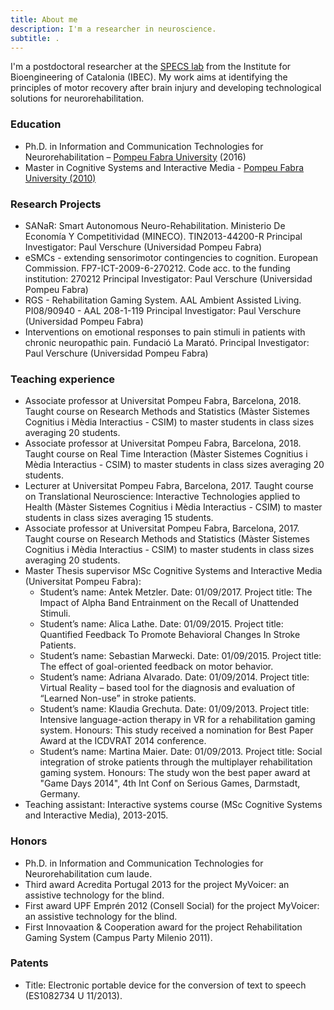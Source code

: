 ```yaml
---
title: About me
description: I'm a researcher in neuroscience.
subtitle: .
---
```

I'm a postdoctoral researcher at the [SPECS lab](https://specs.ibecbarcelona.eu/)  from the Institute for Bioengineering of Catalonia (IBEC). My work aims at identifying the principles of motor recovery after brain injury and developing technological solutions for neurorehabilitation.

### Education

* Ph.D. in Information and Communication Technologies for Neurorehabilitation – [Pompeu Fabra University](https://www.upf.edu/web/csim/entry/-/-/25811/adscripcion/belen-rubio) (2016) 
* Master in Cognitive Systems and Interactive Media - [Pompeu Fabra University (2010) ](https://www.upf.edu/web/csim/entry/-/-/25811/adscripcion/belen-rubio)

### Research Projects

- SANaR: Smart Autonomous Neuro-Rehabilitation. Ministerio De Economía Y Competitividad (MINECO). TIN2013-44200-R Principal Investigator: Paul Verschure (Universidad Pompeu Fabra)
- eSMCs - extending sensorimotor contingencies to cognition. European Commission. FP7-ICT-2009-6-270212. Code acc. to the funding institution: 270212 Principal Investigator: Paul Verschure (Universidad Pompeu Fabra)
- RGS - Rehabilitation Gaming System. AAL Ambient Assisted Living. PI08/90940 - AAL 208-1-119  Principal Investigator: Paul Verschure (Universidad Pompeu Fabra)
- Interventions on emotional responses to pain stimuli in patients with chronic neuropathic pain. Fundació La Marató. Principal Investigator: Paul Verschure (Universidad Pompeu Fabra)

### Teaching experience

- Associate professor at Universitat Pompeu Fabra, Barcelona, 2018. Taught course on Research Methods and Statistics (Màster Sistemes Cognitius i Mèdia Interactius - CSIM) to master students in class sizes averaging 20 students.
- Associate professor at Universitat Pompeu Fabra, Barcelona, 2018. Taught course on Real Time Interaction (Màster Sistemes Cognitius i Mèdia Interactius - CSIM) to master students in class sizes averaging 20 students.
- Lecturer at Universitat Pompeu Fabra, Barcelona, 2017. Taught course on Translational Neuroscience: Interactive Technologies applied to Health (Màster Sistemes Cognitius i Mèdia Interactius - CSIM) to master students in class sizes averaging 15 students.
- Associate professor at Universitat Pompeu Fabra, Barcelona, 2017. Taught course on Research Methods and Statistics (Màster Sistemes Cognitius i Mèdia Interactius - CSIM) to master students in class sizes averaging 20 students.
- Master Thesis supervisor MSc Cognitive Systems and Interactive Media (Universitat Pompeu Fabra):
    - Student’s name: Antek Metzler. Date: 01/09/2017. Project title: The Impact of Alpha Band Entrainment on the Recall of Unattended Stimuli.
    - Student’s name: Alica Lathe. Date: 01/09/2015. Project title: Quantified Feedback To Promote Behavioral Changes In Stroke Patients.
    - Student’s name: Sebastian Marwecki. Date: 01/09/2015. Project title: The effect of goal-oriented feedback on motor behavior.
    - Student’s name: Adriana Alvarado. Date: 01/09/2014. Project title: Virtual Reality – based tool for the diagnosis and evaluation of “Learned Non-use” in stroke patients.
    - Student’s name: Klaudia Grechuta. Date: 01/09/2013. Project title: Intensive language-action therapy in VR for a rehabilitation gaming system. Honours: This study received a nomination for Best Paper Award at the ICDVRAT 2014 conference.
    - Student’s name: Martina Maier. Date: 01/09/2013. Project title: Social integration of stroke patients through the multiplayer rehabilitation gaming system. Honours: The study won the best paper award at "Game Days 2014", 4th Int Conf on Serious Games, Darmstadt, Germany.
- Teaching assistant: Interactive systems course (MSc Cognitive Systems and Interactive Media), 2013-2015.

### Honors
- Ph.D. in Information and Communication Technologies for Neurorehabilitation cum laude.
- Third award Acredita Portugal 2013 for the project MyVoicer: an assistive technology for the blind.
- First award UPF Emprén 2012 (Consell Social) for the project MyVoicer: an assistive technology for the blind.
- First Innovaation & Cooperation award for the project Rehabilitation Gaming System (Campus Party Milenio 2011).

### Patents
- Title: Electronic portable device for the conversion of text to speech (ES1082734 U 11/2013).
